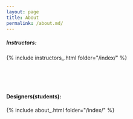 ```yaml
---
layout: page
title: About
permalink: /about.md/
---
```


##### Instructors:

{% include instructors_.html folder="/index/" %}


<br><br><br><p>

#### Designers(students):

{% include about_.html folder="/index/" %}

[comment]: <> (please refer to _incluedes/about_.html to add your photo)
